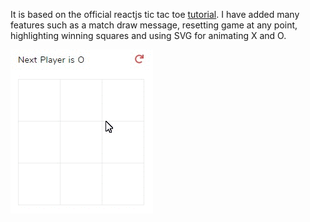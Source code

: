 It is based on the official reactjs tic tac toe [tutorial](https://reactjs.org/tutorial/tutorial.html). I have added many features such as a match draw message, resetting game at any point, highlighting winning squares and using SVG for animating X and O.

![react-tic-tac-toe](https://raw.githubusercontent.com/salmanfarooqui/react-tic-tac-toe/f4a925c7f1b7b72c84828d94dd0c7460236434a4/tic-tac-toe.gif)